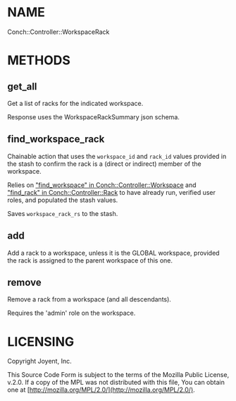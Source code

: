 # NAME

Conch::Controller::WorkspaceRack

# METHODS

## get\_all

Get a list of racks for the indicated workspace.

Response uses the WorkspaceRackSummary json schema.

## find\_workspace\_rack

Chainable action that uses the `workspace_id` and `rack_id` values provided in the stash
to confirm the rack is a (direct or indirect) member of the workspace.

Relies on ["find\_workspace" in Conch::Controller::Workspace](../modules/Conch%3A%3AController%3A%3AWorkspace#find_workspace) and
["find\_rack" in Conch::Controller::Rack](../modules/Conch%3A%3AController%3A%3ARack#find_rack) to have already run, verified user roles, and populated
the stash values.

Saves `workspace_rack_rs` to the stash.

## add

Add a rack to a workspace, unless it is the GLOBAL workspace, provided the rack
is assigned to the parent workspace of this one.

## remove

Remove a rack from a workspace (and all descendants).

Requires the 'admin' role on the workspace.

# LICENSING

Copyright Joyent, Inc.

This Source Code Form is subject to the terms of the Mozilla Public License,
v.2.0. If a copy of the MPL was not distributed with this file, You can obtain
one at [http://mozilla.org/MPL/2.0/](http://mozilla.org/MPL/2.0/).
